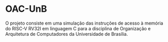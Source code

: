 # OAC-UnB
O projeto consiste em uma simulação das instruções de acesso à memória do RISC-V RV32I em linguagem C para a disciplina de Organização e Arquitetura de Computadores da Universidade de Brasília.

